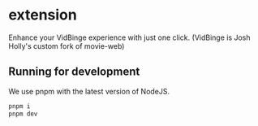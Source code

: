 # extension

Enhance your VidBinge experience with just one click. (VidBinge is Josh Holly's custom fork of movie-web) 

## Running for development

We use pnpm with the latest version of NodeJS.

```sh
pnpm i
pnpm dev
```
